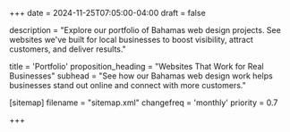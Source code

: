 +++
date = 2024-11-25T07:05:00-04:00
draft = false

description = "Explore our portfolio of Bahamas web design projects. See websites we've built for local businesses to boost visibility, attract customers, and deliver results."

title = 'Portfolio'
proposition_heading = "Websites That Work for Real Businesses"
subhead = "See how our Bahamas web design work helps businesses stand out online and connect with more customers."

[sitemap]
  filename = "sitemap.xml"
  changefreq = 'monthly'
  priority = 0.7

+++
